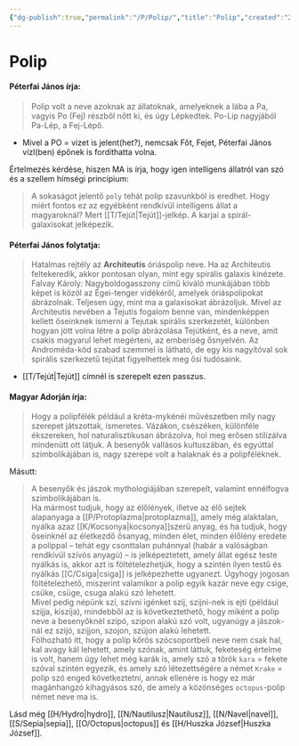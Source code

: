 ```yaml
---
{"dg-publish":true,"permalink":"/P/Polip/","title":"Polip","created":"2023-11-18T09:05","updated":"2024-02-02T03:40"}
---
```



# Polip

#### Péterfai János írja:

> Polip volt a neve azoknak az állatoknak, amelyeknek a lába a Pa, vagyis Po (Fej) részből nőtt ki, és úgy Lépkedtek. Po-Lip nagyjából Pa-Lép, a Fej-Lépő.  
- Mivel a PO = vizet is jelent(het?), nemcsak Főt, Fejet, Péterfai János vízl(ben) épőnek is fordíthatta volna.  

Értelmezés kérdése, hiszen MA is írja, hogy igen intelligens állatról van szó és a szellem hímségi princípium:  
> A sokaságot jelentő `poly` tehát polip szavunkból is eredhet. Hogy miért fontos ez az egyébként rendkívül intelligens állat a magyaroknál? Mert [[T/Tejút\|Tejút]]-jelkép. A karjai a spirál-galaxisokat jelképezik.  

#### Péterfai János folytatja:

> Hatalmas rejtély az **Architeutis** óriáspolip neve. Ha az Architeutis feltekeredik, akkor pontosan olyan, mint egy spirális galaxis kinézete. Falvay Károly: Nagyboldogasszony című kiváló munkájában több képet is közöl az Égei-tenger vidékéről, amelyek óriáspolipokat ábrázolnak. Teljesen úgy, mint ma a galaxisokat ábrázoljuk. Mivel az Architeutis nevében a Tejutis fogalom benne van, mindenképpen kellett őseinknek ismerni a Tejutak spirális szerkezetét, különben hogyan jött volna létre a polip ábrázolása Tejútként, és a neve, amit csakis magyarul lehet megérteni, az emberiség ősnyelvén. Az Androméda-köd szabad szemmel is látható, de egy kis nagyítóval sok spirális szerkezetű tejútat figyelhettek meg ősi tudósaink.  
- [[T/Tejút\|Tejút]] címnél is szerepelt ezen passzus.

#### Magyar Adorján írja:

> Hogy a polipfélék például a kréta-mykénéi művészetben míly nagy szerepet játszottak, ismeretes. Vázákon, csészéken, különféle ékszereken, hol naturalisztikusan ábrázolva, hol meg erősen stilizálva mindenütt ott látjuk. A besenyők vallásos kultuszában, és egyúttal szimbolikájában is, nagy szerepe volt a halaknak és a polipféléknek.  

Másutt:  
> A besenyők és jászok mythologiájában szerepelt, valamint ennélfogva szimbolikájában is.  
> Ha mármost tudjuk, hogy az élőlények, illetve az élő sejtek alapanyaga a [[P/Protoplazma\|protoplazma]], amely még alaktalan, nyálka azaz [[K/Kocsonya\|kocsonya]]szerű anyag, és ha tudjuk, hogy őseinknél az életkezdő ősanyag, minden élet, minden élőlény eredete a polippal – tehát egy csonttalan puhánnyal (habár a valóságban rendkívül szívós anyagú) – is jelképeztetett, amely állat egész teste nyálkás is, akkor azt is föltételezhetjük, hogy a szintén ilyen testű és nyálkás [[C/Csiga\|csiga]] is jelképezhette ugyanezt. Úgyhogy jogosan föltételezhető, miszerint valamikor a polip egyik kazár neve egy csige, csüke, csüge, csuga alakú szó lehetett.  
> Mivel pedig népünk szí, szívni igénket szíj, szijni-nek is ejti (például szíjja, kiszíja), mindebből az is következtethető, hogy miként a polip neve a besenyőknél szípó, szipon alakú szó volt, ugyanúgy a jászok-nál ez szijó, szijjon, szojon, szüjon alakú lehetett.  
> Fölhozható itt, hogy a polip kőrös szócsoportbeli neve nem csak hal, kal avagy kál lehetett, amely szónak, amint láttuk, feketeség értelme is volt, hanem úgy lehet még karák is, amely szó a török `kara` = fekete szóval szintén egyezik, és amely szó létezettségére a német `Krake` = polip szó enged következtetni, annak ellenére is hogy ez már magánhangzó kihagyásos szó, de amely a közönséges `octopus`-polip német neve ma is.  

Lásd még [[H/Hydro\|hydro]], [[N/Nautilusz\|Nautilusz]], [[N/Navel\|navel]], [[S/Sepia\|sepia]], [[O/Octopus\|octopus]] és [[H/Huszka József\|Huszka József]].  
  